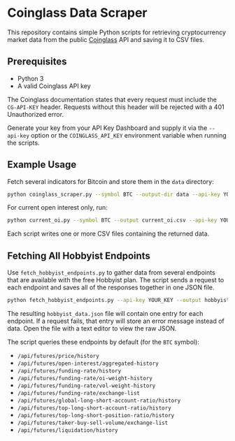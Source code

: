 # Coinglass Data Scraper

This repository contains simple Python scripts for retrieving cryptocurrency market data from the public [Coinglass](https://coinglass.com/) API and saving it to CSV files.

## Prerequisites

- Python 3
- A valid Coinglass API key

The Coinglass documentation states that every request must include the `CG-API-KEY` header. Requests without this header will be rejected with a 401 Unauthorized error.

Generate your key from your API Key Dashboard and supply it via the `--api-key` option or the `COINGLASS_API_KEY` environment variable when running the scripts.

## Example Usage

Fetch several indicators for Bitcoin and store them in the `data` directory:

```bash
python coinglass_scraper.py --symbol BTC --output-dir data --api-key YOUR_KEY
```

For current open interest only, run:

```bash
python current_oi.py --symbol BTC --output current_oi.csv --api-key YOUR_KEY
```

Each script writes one or more CSV files containing the returned data.

## Fetching All Hobbyist Endpoints

Use `fetch_hobbyist_endpoints.py` to gather data from several endpoints that are available with the free Hobbyist plan. The script sends a request to each endpoint and saves all of the responses together in one JSON file.

```bash
python fetch_hobbyist_endpoints.py --api-key YOUR_KEY --output hobbyist_data.json
```

The resulting `hobbyist_data.json` file will contain one entry for each endpoint. If a request fails, that entry will store an error message instead of data. Open the file with a text editor to view the raw JSON.

The script queries these endpoints by default (for the `BTC` symbol):

- `/api/futures/price/history`
- `/api/futures/open-interest/aggregated-history`
- `/api/futures/funding-rate/history`
- `/api/futures/funding-rate/oi-weight-history`
- `/api/futures/funding-rate/vol-weight-history`
- `/api/futures/funding-rate/exchange-list`
- `/api/futures/global-long-short-account-ratio/history`
- `/api/futures/top-long-short-account-ratio/history`
- `/api/futures/top-long-short-position-ratio/history`
- `/api/futures/taker-buy-sell-volume/exchange-list`
- `/api/futures/liquidation/history`

